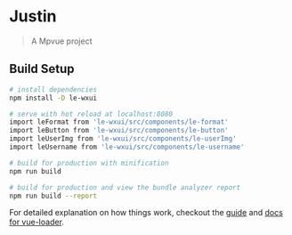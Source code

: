 # Justin

> A Mpvue project

## Build Setup

``` bash
# install dependencies
npm install -D le-wxui

# serve with hot reload at localhost:8080
import leFormat from 'le-wxui/src/components/le-format'
import leButton from 'le-wxui/src/components/le-button'
import leUserImg from 'le-wxui/src/components/le-userImg'
import leUsername from 'le-wxui/src/components/le-username'

# build for production with minification
npm run build

# build for production and view the bundle analyzer report
npm run build --report
```

For detailed explanation on how things work, checkout the [guide](http://vuejs-templates.github.io/webpack/) and [docs for vue-loader](http://vuejs.github.io/vue-loader).
